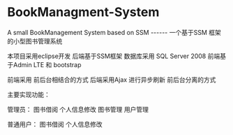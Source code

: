 # BookManagment-System
A small BookManagement System  based on SSM  ------  一个基于SSM 框架的小型图书管理系统

本项目采用eclipse开发  后端基于SSM框架 数据库采用 SQL Server 2008  前端基于Admin LTE 和 bootstrap 

前端采用 前后台相结合的方式 后端采用Ajax 进行异步刷新 前后台分离的方式

主要实现功能：

管理员：    图书借阅 个人信息修改 图书管理  用户管理

普通用户：  图书借阅  个人信息修改

